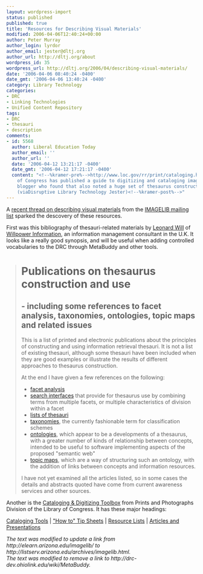 ```yaml
---
layout: wordpress-import
status: published
published: true
title: 'Resources for Describing Visual Materials'
modified: 2006-04-06T12:40:24+00:00
author: Peter Murray
author_login: lyrdor
author_email: jester@dltj.org
author_url: http://dltj.org/about
wordpress_id: 35
wordpress_url: http://dltj.org/2006/04/describing-visual-materials/
date: '2006-04-06 08:40:24 -0400'
date_gmt: '2006-04-06 13:40:24 -0400'
category: Library Technology
categories:
- DRC
- Linking Technologies
- Unified Content Repository
tags:
- DRC
- thesauri
- description
comments:
- id: 5568
  author: Liberal Education Today
  author_email: ''
  author_url: ''
  date: '2006-04-12 13:21:17 -0400'
  date_gmt: '2006-04-12 17:21:17 -0400'
  content: "<!--%kramer-pre%-->http://www.loc.gov/rr/print/cataloging.html The Library
    of Congress has published a guide to digitizing and cataloging images. The librarian
    blogger who found that also noted a huge set of thesaurus construction information
    (viaDisruptive Library Technology Jester)<!--%kramer-post%-->"
---
```

<p>
A <a href="http://listserv.arizona.edu/cgi-bin/wa?S2=IMAGELIB&#038;q=&#038;s=Image+description&#038;f=&#038;a=1+Apr+2006&#038;b=10+Apr+2006&#038;I=3" title="Error - Nothing to Search for</p>
<p>Error - Nothing to Search for</p>
<p>You must fill in at least one of the search fields before you can<br />
start a search.</p>
<p>function subform()<br />
{<br />
document.forms[0].submit()</p>
<p>}</p>
<p>Search Results - IMAGELIB">recent thread on describing visual materials</a> from the <a href="http://listserv.arizona.edu/archives/imagelib.html" title="Archives of IMAGELIB@LISTSERV.ARIZONA.EDU">IMAGELIB mailing list</a> sparked the descovery of these resources.</p>
<p>First was this bibliography of thesauri-related materials by <a href="mailto:L.Will@willpowerinfo.co.uk">Leonard Will</a> of <a href="http://www.willpowerinfo.co.uk/" title="Willpower Information: information management consultants">Willpower Information</a>, an information management consultant in the U.K.  It looks like a really good synopsis, and will be useful when adding controlled vocabularies to the DRC through <span class="removed_link" title="http://drc-dev.ohiolink.edu/wiki/MetaBuddy">MetaBuddy</span> and other tools.</p>
<blockquote>
<h1>Publications on thesaurus construction and use</h1>
<h2>- including some references to facet analysis, taxonomies, ontologies, topic maps and related issues</h2>
<p>This is a list of printed and electronic publications about the principles of constructing and using information retrieval thesauri. It is not a list of existing thesauri, although some thesauri have been included when they are good examples or illustrate the results of different approaches to thesaurus construction.</p>
<p>At the end I have given a few references on the following:</p>
<ul>
<li><a href="http://www.willpowerinfo.co.uk/thesbibl.htm#facets" title="http://www.willpowerinfo.co.uk/thesbibl.htm#facets">facet analysis</a></li>
<li><a href="http://www.willpowerinfo.co.uk/thesbibl.htm#interfaces" title="http://www.willpowerinfo.co.uk/thesbibl.htm#interfaces">search interfaces</a> that provide for thesaurus use by combining terms from multiple facets, or multiple characteristics of division within a facet</li>
<li><a href="http://www.willpowerinfo.co.uk/thesbibl.htm#lists" title="http://www.willpowerinfo.co.uk/thesbibl.htm#lists">lists of thesauri</a></li>
<li><a href="http://www.willpowerinfo.co.uk/thesbibl.htm#taxonomies" title="http://www.willpowerinfo.co.uk/thesbibl.htm#taxonomies">taxonomies</a>, the currently fashionable term for classification schemes</li>
<li><a href="http://www.willpowerinfo.co.uk/thesbibl.htm#ontologies" title="http://www.willpowerinfo.co.uk/thesbibl.htm#ontologies">ontologies</a>, which appear to be a developments of a thesaurus, with a greater number of kinds of relationship between concepts, intended to be useful to software implementing aspects of the proposed "semantic web"</li>
<li><a href="http://www.willpowerinfo.co.uk/thesbibl.htm#topicmaps" title="http://www.willpowerinfo.co.uk/thesbibl.htm#topicmaps">topic maps</a>, which are a way of structuring such an ontology, with the addition of links between concepts and information resources.</li>
</ul>
<p>I have not yet examined all the articles listed, so in some cases the details and abstracts quoted have come from current awareness services and other sources.</p>
</blockquote>
<p>
Another is the <a href="http://www.loc.gov/rr/print/cataloging.html" title="Cataloging &amp;amp; Digitizing Toolbox (Prints and Photographs Reading Room, Library of Congress)">Cataloging & Digitizing Toolbox</a> from Prints and Photographs Division of the Library of Congress.  It has these major headings:</p>
<p>
<a href="http://www.loc.gov/rr/print/cataloging.html#tools" title="Cataloging &amp;amp; Digitizing Toolbox (Prints and Photographs Reading Room, Library of Congress)">Cataloging Tools</a> | <a href="http://www.loc.gov/rr/print/cataloging.html#tips" title="Cataloging &amp;amp; Digitizing Toolbox (Prints and Photographs Reading Room, Library of Congress)">"How to" Tip Sheets</a> | <a href="http://www.loc.gov/rr/print/cataloging.html#lists" title="Cataloging &amp;amp; Digitizing Toolbox (Prints and Photographs Reading Room, Library of Congress)">Resource Lists</a> | <a href="http://www.loc.gov/rr/print/cataloging.html#articles" title="Cataloging &amp;amp; Digitizing Toolbox (Prints and Photographs Reading Room, Library of Congress)">Articles and Presentations</a></p>
<p style="padding:0;margin:0;font-style:italic;">The text was modified to update a link from http://elearn.arizona.edu/imagelib/ to http://listserv.arizona.edu/archives/imagelib.html.</p>
<p style="padding:0;margin:0;font-style:italic;" class="removed_link">The text was modified to remove a link to http://drc-dev.ohiolink.edu/wiki/MetaBuddy.</p>
